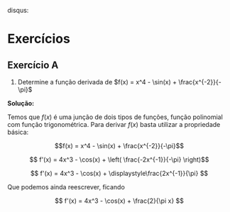disqus:

# Exercícios 

## Exercício A 

1. Determine a função derivada de $f(x) = x^4 - \sin(x) + \frac{x^{-2}}{-\pi}$ 

**Solução:** 

Temos que $f(x)$ é uma junção de dois tipos de funções, função polinomial com função trigonométrica. Para derivar $f(x)$ basta utilizar a propriedade básica: 

$$f(x) = x^4 - \sin(x) + \frac{x^{-2}}{-\pi}$$ 

$$ f'(x) = 4x^3 - \cos(x) + \left( \frac{-2x^{-1}}{-\pi} \right)$$ 

$$ f'(x) = 4x^3 - \cos(x) + \displaystyle\frac{2x^{-1}}{\pi} $$ 

Que podemos ainda reescrever, ficando 

$$ f'(x) = 4x^3 - \cos(x) + \frac{2}{\pi x} $$ 


<!-- 

## Why Electron

We choose to cover electron as you can easily use it as a front-end application across any platforms (Windows, MacOS, Linux or even a mobile application) for your AI applications.

## Installation of Electron

```bash
npm i -D electron@latest
```

## Creating Electron Project

### Critical Files

You should have 3 base files `package.json`, `main.js` and `index.html` to have a basic application.

````bash
mkdir app
cd app

npm init

touch main.js
touch index.html

````

### Edit package.json
- When you run `npm init`, it should create a `package.json` file. But we need to make some tiny changes to leverage on electron.
- Key fields
    - `name`: name of your app, can be anything
    - `version`: version of your app, can be anything
    - `main`: main javascript file, we recommend using `main.js`
    - `scripts`: here you want to copy the whole `scripts` section to leverage on electron
    - `devDependencies`: electron version required

```json
{
  "name": "dlw",
  "version": "0.1.0",
  "main": "main.js",
  "scripts": {
    "start": "electron ."
  },
  "devDependencies": {
    "electron": "^6.0.8"
  }
}
``` 

### Edit main.js
This beautiful boilerplate code is provided by Electron, full credits to them. 

```javascript
const { app, BrowserWindow } = require('electron')

// Keep a global reference of the window object, if you don't, the window will
// be closed automatically when the JavaScript object is garbage collected.
let win

function createWindow () {
  // Create the browser window.
  win = new BrowserWindow({
    width: 800,
    height: 600,
    webPreferences: {
      nodeIntegration: true
    }
  })

  // and load the index.html of the app.
  win.loadFile('index.html')

  // Open the DevTools.
  // win.webContents.openDevTools()

  // Emitted when the window is closed.
  win.on('closed', () => {
    // Dereference the window object, usually you would store windows
    // in an array if your app supports multi windows, this is the time
    // when you should delete the corresponding element.
    win = null
  })
}

// This method will be called when Electron has finished
// initialization and is ready to create browser windows.
// Some APIs can only be used after this event occurs.
app.on('ready', createWindow)

// Quit when all windows are closed.
app.on('window-all-closed', () => {
  // On macOS it is common for applications and their menu bar
  // to stay active until the user quits explicitly with Cmd + Q
  if (process.platform !== 'darwin') {
    app.quit()
  }
})

app.on('activate', () => {
  // On macOS it's common to re-create a window in the app when the
  // dock icon is clicked and there are no other windows open.
  if (win === null) {
    createWindow()
  }
})

// In this file you can include the rest of your app's specific main process
// code. You can also put them in separate files and require them here.
```

### Edit index.html

I modified this script from electron's boilerplate code where it will display critical dependencies' versions for your node, chrome and electron.


```html
<!DOCTYPE html>
<html>

  <head>
    <meta charset="UTF-8">
    <title>Dashboard</title>
  </head>

  <body>
    <h1>Dashboard</h1>

    <h2>Environment</h2>
        <br/>
        Node: <script>document.write(process.versions.node)</script>

        <br/>
        Chrome: <script>document.write(process.versions.chrome)</script>

        <br/>
        Electron: <script>document.write(process.versions.electron)</script>
  </body>
</html>

```

## Starting App
This will start your electron application.

```bash
npm start
```

## Packaging Electron App

### Wine
The reason for installing Wine is being able to package Electron applications for the Windows platform, creating the executable file `app.exe` like any other application on Windows. The final aim of our tutorial is to package the app for Windows, MacOS and Ubuntu.

#### Installation of Wine
This assumes installation on Ubuntu 16.04 `xenial`, if you're on Ubuntu 18.04 or 19.04, change to `bionic` and `disco` respectively.

Also, this works on 64-bit system architecture.

```bash
cd ~
wget -qO - https://dl.winehq.org/wine-builds/winehq.key | sudo apt-key add -
sudo apt-add-repository 'deb https://dl.winehq.org/wine-builds/ubuntu/ xenial main'
sudo apt-get update
sudo apt-get install --install-recommends winehq-stable

sudo chown root:root ~/.wine
```

#### Check Wine Version
```bash
wine --version
```

### Packaging Windows Application
This packages the application churning the necessary files and the executable `app.exe` for windows 64 bit.

```bash
electron-packager ./app app --platform=win32 --arch=x64
```

## Python Scripts

### Installing Python Node Package

So we want to easily create Python scripts and run through Javascript in the Electron application. This can be done via `python-shell` npm package.

```bash
sudo npm install --save python-shell 
```

### Creating "Hello from JS"

#### Javascript

In your `main.js` file, you would want to add the following code. 

This leverages on the `python-shell` package to send a message to `hello_world.py` and receive the message subsequently.

```javascript

// Start Python shell
let {PythonShell} = require('python-shell')

// Start shell for specific script for communicating
let pyshell = new PythonShell('./scripts/hello_world.py');

// Send a message to the Python script via stdin
pyshell.send('Hello from JS');

// Receive message from Python script
pyshell.on('message', function (message) {
  console.log(message);

});

// End the input stream and allow the process to exit
pyshell.end(function (err, code, signal) {
  if (err) throw err;
//  console.log('The exit code was: ' + code);
//  console.log('The exit signal was: ' + signal);
  console.log('finished');
});

```

#### Python

Create a folder `scripts` to hold all your Python scripts. Then create a Python file named `hello_world.py` with the following content.

```python
import sys

msg_from_js = sys.stdin.read()

print(msg_from_js)
```

#### Run App

Run via `npm start` and you'll see this in your bash output. Viola! We managed to call `hello_world.py` via `main.js` through the `python-shell` package. Next task, we will be passing this message to `index.html`.

```bash
Hello from JS

finished
```
-->

